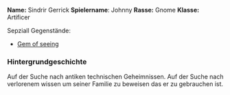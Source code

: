 **Name:** Sindrir Gerrick 
**Spielername**: Johnny
**Rasse:**  Gnome
**Klasse:** Artificer

Sepziall Gegenstände:
- [Gem of seeing](Effekte/Ausrüstung#Gem%20of%20Seeing)

### Hintergrundgeschichte
Auf der Suche nach antiken technischen Geheimnissen. Auf der Suche nach verlorenem wissen um seiner Familie zu beweisen das er zu gebrauchen ist.